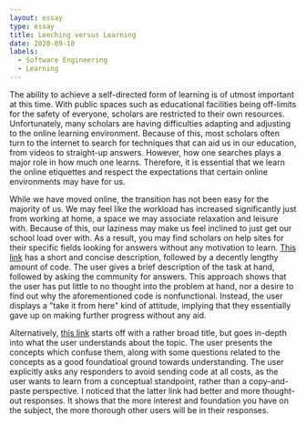 ```yaml
---
layout: essay
type: essay
title: Leeching versus Learning
date: 2020-09-10
labels:
  - Software Engineering
  - Learning
---
```


The ability to achieve a self-directed form of learning is of utmost important at this time. With public spaces such as educational facilities being off-limits for the safety of everyone, scholars are restricted to their own resources. Unfortunately, many scholars are having difficulties adapting and adjusting to the online learning environment. Because of this, most scholars often turn to the internet to search for techniques that can aid us in our education, from videos to straight-up answers. However, how one searches plays a major role in how much one learns. Therefore, it is essential that we learn the online etiquettes and respect the expectations that certain online environments may have for us.

While we have moved online, the transition has not been easy for the majority of us. We may feel like the workload has increased significantly just from working at home, a space we may associate relaxation and leisure with. Because of this, our laziness may make us feel inclined to just get our school load over with. As a result, you may find scholars on help sites for their specific fields looking for answers without any motivation to learn. [This link](https://stackoverflow.com/questions/19492093/deleting-first-node-of-linked-list) has a short and concise description, followed by a decently lengthy amount of code. The user gives a brief description of the task at hand, followed by asking the community for answers. This approach shows that the user has put little to no thought into the problem at hand, nor a desire to find out why the aforementioned code is nonfunctional. Instead, the user displays a "take it from here" kind of attitude, implying that they essentially gave up on making further progress without any aid.

Alternatively, [this link](https://stackoverflow.com/questions/23279119/creating-and-understanding-linked-lists-of-structs-in-c/23280743#23280743) starts off with a rather broad title, but goes in-depth into what the user understands about the topic. The user presents the concepts which confuse them, along with some questions related to the concepts as a good foundatioal ground towards understanding. The user explicitly asks any responders to avoid sending code at all costs, as the user wants to learn from a conceptual standpoint, rather than a copy-and-paste perspective. I noticed that the latter link had better and more thought-out responses. It shows that the more interest and foundation you have on the subject, the more thorough other users will be in their responses.
